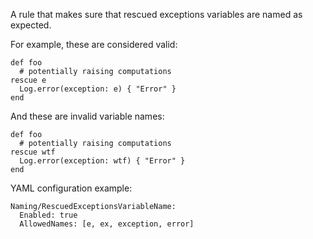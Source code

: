 A rule that makes sure that rescued exceptions variables are named as expected.

For example, these are considered valid:

    def foo
      # potentially raising computations
    rescue e
      Log.error(exception: e) { "Error" }
    end

And these are invalid variable names:

    def foo
      # potentially raising computations
    rescue wtf
      Log.error(exception: wtf) { "Error" }
    end

YAML configuration example:

```
Naming/RescuedExceptionsVariableName:
  Enabled: true
  AllowedNames: [e, ex, exception, error]
```
